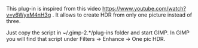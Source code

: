 This plug-in is inspired from this video https://www.youtube.com/watch?v=y6WyxM4nH3g .
It allows to create HDR from only one picture instead of three.

Just copy the script in ~/.gimp-2.*/plug-ins folder and start GIMP. In GIMP you will
find that script under Filters -> Enhance -> One pic HDR.
